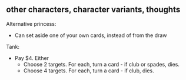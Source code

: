## other characters, character variants, thoughts

Alternative princess:
- Can set aside one of your own cards, instead of from the draw

Tank:
- Pay $4.  Either
  - Choose 2 targets.  For each, turn a card - if club or spades, dies.
  - Choose 4 targets.  For each, turn a card - if club, dies.
